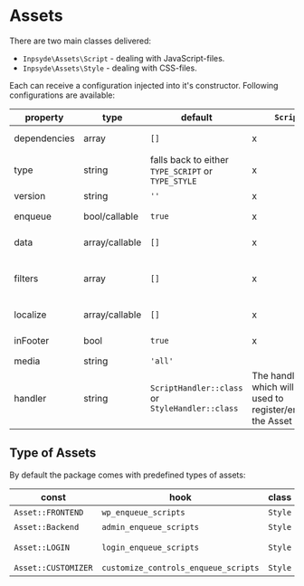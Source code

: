 # Assets
There are two main classes delivered:

* `Inpsyde\Assets\Script` - dealing with JavaScript-files.
* `Inpsyde\Assets\Style` - dealing with CSS-files.

Each can receive a configuration injected into it's constructor. Following configurations are available:

|property|type|default|`Script`|`Style`|description|
|----|----|----|----|----|----|
|dependencies|array|`[]`|x|x|all defined depending handles|
|type|string|falls back to either `TYPE_SCRIPT` or `TYPE_STYLE`|x|x|depending on type the `Asset` will enqueued in different locations|
|version|string|`''`|x|x|version of the given asset|
|enqueue|bool/callable|`true`|x|x|is the asset only registered or also enqueued|
|data|array/callable|`[]`|x|x|additional data assigned to the asset|
|filters|array|`[]`|x|x|an array of `Inpsyde\Assets\OutputFilter` or callable values to manipulate the output|
|localize|array/callable|`[]`|x| |localized array of data attached to scripts|
|inFooter|bool|`true`|x| |defines if the current string is printed in footer|
|media|string|`'all'`| |x|type of media for the style|
|handler|string|`ScriptHandler::class` or `StyleHandler::class`|The handler which will be used to register/enqueue the Asset|

## Type of Assets
By default the package comes with predefined types of assets:

|const|hook|class|location|
|---|---|---|---|
|`Asset::FRONTEND`|`wp_enqueue_scripts`|`Style`|Frontend|
|`Asset::Backend`|`admin_enqueue_scripts`|`Style`|Backend| 
|`Asset::LOGIN`|`login_enqueue_scripts`|`Style`|wp-login.php|
|`Asset::CUSTOMIZER`|`customize_controls_enqueue_scripts`|`Style`|Customizer|